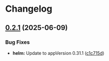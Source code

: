 # Changelog

## [0.2.1](https://github.com/MESH-Research/Pilcrow/compare/pilcrow-helm-v0.2.0...pilcrow-helm-v0.2.1) (2025-06-09)


### Bug Fixes

* **helm:** Update to appVersion 0.31.1 ([c1c715d](https://github.com/MESH-Research/Pilcrow/commit/c1c715ddcb08a801ac6f853ac744476d952e38e8))
